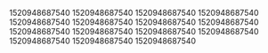 1520948687540
1520948687540
1520948687540
1520948687540
1520948687540
1520948687540
1520948687540
1520948687540
1520948687540
1520948687540
1520948687540
1520948687540
1520948687540
1520948687540
1520948687540